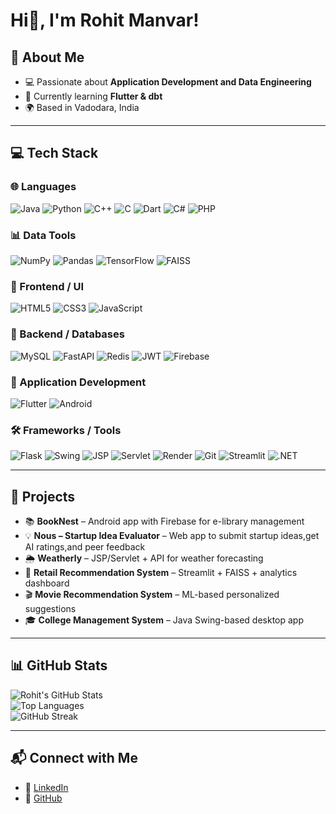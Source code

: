 # Hi👋, I'm Rohit Manvar!  

## 💫 About Me
- 💻 Passionate about **Application Development and Data Engineering**  
- 🌱 Currently learning **Flutter & dbt**  
- 🌍 Based in Vadodara, India  

---

## 💻 Tech Stack

### 🌐 Languages  
![Java](https://img.shields.io/badge/Java-ED8B00?style=flat-square&logo=openjdk&logoColor=white)
![Python](https://img.shields.io/badge/Python-3776AB?style=flat-square&logo=python&logoColor=white)
![C++](https://img.shields.io/badge/C++-00599C?style=flat-square&logo=cplusplus&logoColor=white)
![C](https://img.shields.io/badge/C-00599C?style=flat-square&logo=c&logoColor=white)
![Dart](https://img.shields.io/badge/Dart-0175C2?style=flat-square&logo=dart&logoColor=white)
![C#](https://img.shields.io/badge/C%23-239120?style=flat-square&logo=csharp&logoColor=white)
![PHP](https://img.shields.io/badge/PHP-777BB4?style=flat-square&logo=php&logoColor=white)

### 📊 Data Tools  
![NumPy](https://img.shields.io/badge/NumPy-013243?style=flat-square&logo=numpy&logoColor=white)
![Pandas](https://img.shields.io/badge/Pandas-150458?style=flat-square&logo=pandas&logoColor=white)
![TensorFlow](https://img.shields.io/badge/TensorFlow-FF6F00?style=flat-square&logo=tensorflow&logoColor=white)
![FAISS](https://img.shields.io/badge/FAISS-0467DF?style=flat-square&logo=meta&logoColor=white)

### 🎨 Frontend / UI  
![HTML5](https://img.shields.io/badge/HTML5-E34F26?style=flat-square&logo=html5&logoColor=white)
![CSS3](https://img.shields.io/badge/CSS3-1572B6?style=flat-square&logo=css3&logoColor=white)
![JavaScript](https://img.shields.io/badge/JavaScript-F7DF1E?style=flat-square&logo=javascript&logoColor=black)

### 🔧 Backend / Databases  
![MySQL](https://img.shields.io/badge/MySQL-4479A1?style=flat-square&logo=mysql&logoColor=white)
![FastAPI](https://img.shields.io/badge/FastAPI-009688?style=flat-square&logo=fastapi&logoColor=white)
![Redis](https://img.shields.io/badge/Redis-DC382D?style=flat-square&logo=redis&logoColor=white)
![JWT](https://img.shields.io/badge/JWT-000000?style=flat-square&logo=jsonwebtokens&logoColor=white)
![Firebase](https://img.shields.io/badge/Firebase-FFCA28?style=flat-square&logo=firebase&logoColor=black)

### 📱 Application Development  
![Flutter](https://img.shields.io/badge/Flutter-02569B?style=flat-square&logo=flutter&logoColor=white)
![Android](https://img.shields.io/badge/Android-3DDC84?style=flat-square&logo=android&logoColor=white)

### 🛠 Frameworks / Tools  
![Flask](https://img.shields.io/badge/Flask-000000?style=flat-square&logo=flask&logoColor=white)
![Swing](https://img.shields.io/badge/Swing-ED8B00?style=flat-square&logo=java&logoColor=white) 
![JSP](https://img.shields.io/badge/JSP-007396?style=flat-square&logo=apachetomcat&logoColor=white) 
![Servlet](https://img.shields.io/badge/Servlet-00599C?style=flat-square&logo=java&logoColor=white) 
![Render](https://img.shields.io/badge/Render-000000?style=flat-square&logo=render&logoColor=white) 
![Git](https://img.shields.io/badge/Git-F05032?style=flat-square&logo=git&logoColor=white)
![Streamlit](https://img.shields.io/badge/Streamlit-FF4B4B?style=flat-square&logo=streamlit&logoColor=white)
![.NET](https://img.shields.io/badge/.NET-512BD4?style=flat-square&logo=dotnet&logoColor=white)

---

## 🚀 Projects
- 📚 **BookNest** – Android app with Firebase for e-library management
- 💡 **Nous – Startup Idea Evaluator** – Web app to submit startup ideas,get AI ratings,and peer feedback
- 🌦 **Weatherly** – JSP/Servlet + API for weather forecasting  
- 🛒 **Retail Recommendation System** – Streamlit + FAISS + analytics dashboard  
- 🎬 **Movie Recommendation System** – ML-based personalized suggestions  
- 🎓 **College Management System** – Java Swing-based desktop app  

---

## 📊 GitHub Stats
![Rohit's GitHub Stats](https://github-readme-stats.vercel.app/api?username=rohitmanvar&show_icons=true&theme=tokyonight)  
![Top Languages](https://github-readme-stats.vercel.app/api/top-langs/?username=rohitmanvar&layout=compact&theme=tokyonight)  
![GitHub Streak](https://github-readme-streak-stats.herokuapp.com/?user=rohitmanvar&theme=tokyonight)  

---

## 📬 Connect with Me
- 💼 [LinkedIn](https://linkedin.com/in/rohitmanvar)  
- 🐙 [GitHub](https://github.com/rohitmanvar)  

